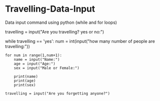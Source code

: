 # Travelling-Data-Input
Data input command using python (while and for loops)

travelling = input("Are you travelling? yes or no:")

while travelling == 'yes':
    num = int(input("how many number of people are travelling:"))

    for num in range(1,num+1):
        name = input("Name:")
        age = input("Age:")
        sex = input("Male or Female:")

        print(name)
        print(age)
        print(sex)

    travelling = input("Are you forgetting anyone?")
